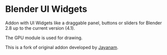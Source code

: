 # Blender UI Widgets

Addon with UI Widgets like a draggable panel, buttons or sliders for Blender 2.8 up to the current version (4.1).

The GPU module is used for drawing.

This is a fork of original addon developed by [Jayanam](https://github.com/jayanam/bl_ui_widgets).
